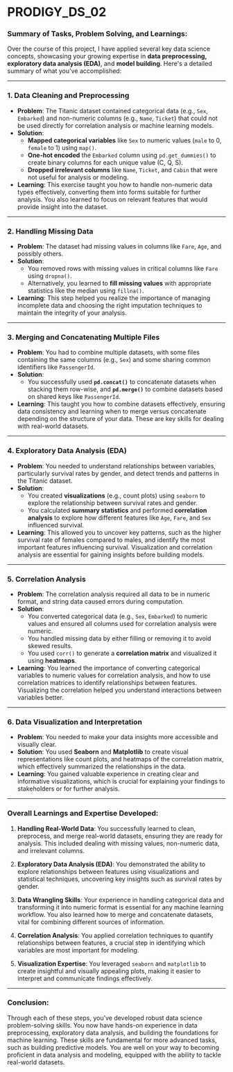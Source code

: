 # PRODIGY_DS_02
### Summary of Tasks, Problem Solving, and Learnings:

Over the course of this project, I have applied several key data science concepts, showcasing your growing expertise in **data preprocessing, exploratory data analysis (EDA)**, and **model building**. Here's a detailed summary of what you've accomplished:

---

### 1. **Data Cleaning and Preprocessing**
   - **Problem**: The Titanic dataset contained categorical data (e.g., `Sex`, `Embarked`) and non-numeric columns (e.g., `Name`, `Ticket`) that could not be used directly for correlation analysis or machine learning models.
   - **Solution**: 
     - **Mapped categorical variables** like `Sex` to numeric values (`male` to 0, `female` to 1) using `map()`.
     - **One-hot encoded** the `Embarked` column using `pd.get_dummies()` to create binary columns for each unique value (C, Q, S).
     - **Dropped irrelevant columns** like `Name`, `Ticket`, and `Cabin` that were not useful for analysis or modeling.
   - **Learning**: This exercise taught you how to handle non-numeric data types effectively, converting them into forms suitable for further analysis. You also learned to focus on relevant features that would provide insight into the dataset.

---

### 2. **Handling Missing Data**
   - **Problem**: The dataset had missing values in columns like `Fare`, `Age`, and possibly others.
   - **Solution**: 
     - You removed rows with missing values in critical columns like `Fare` using `dropna()`.
     - Alternatively, you learned to **fill missing values** with appropriate statistics like the median using `fillna()`.
   - **Learning**: This step helped you realize the importance of managing incomplete data and choosing the right imputation techniques to maintain the integrity of your analysis.

---

### 3. **Merging and Concatenating Multiple Files**
   - **Problem**: You had to combine multiple datasets, with some files containing the same columns (e.g., `Sex`) and some sharing common identifiers like `PassengerId`.
   - **Solution**: 
     - You successfully used **`pd.concat()`** to concatenate datasets when stacking them row-wise, and **`pd.merge()`** to combine datasets based on shared keys like `PassengerId`.
   - **Learning**: This taught you how to combine datasets effectively, ensuring data consistency and learning when to merge versus concatenate depending on the structure of your data. These are key skills for dealing with real-world datasets.

---

### 4. **Exploratory Data Analysis (EDA)**
   - **Problem**: You needed to understand relationships between variables, particularly survival rates by gender, and detect trends and patterns in the Titanic dataset.
   - **Solution**: 
     - You created **visualizations** (e.g., count plots) using `seaborn` to explore the relationship between survival rates and gender.
     - You calculated **summary statistics** and performed **correlation analysis** to explore how different features like `Age`, `Fare`, and `Sex` influenced survival.
   - **Learning**: This allowed you to uncover key patterns, such as the higher survival rate of females compared to males, and identify the most important features influencing survival. Visualization and correlation analysis are essential for gaining insights before building models.

---

### 5. **Correlation Analysis**
   - **Problem**: The correlation analysis required all data to be in numeric format, and string data caused errors during computation.
   - **Solution**: 
     - You converted categorical data (e.g., `Sex`, `Embarked`) to numeric values and ensured all columns used for correlation analysis were numeric.
     - You handled missing data by either filling or removing it to avoid skewed results.
     - You used `corr()` to generate a **correlation matrix** and visualized it using **heatmaps**.
   - **Learning**: You learned the importance of converting categorical variables to numeric values for correlation analysis, and how to use correlation matrices to identify relationships between features. Visualizing the correlation helped you understand interactions between variables better.

---

### 6. **Data Visualization and Interpretation**
   - **Problem**: You needed to make your data insights more accessible and visually clear.
   - **Solution**: You used **Seaborn** and **Matplotlib** to create visual representations like count plots, and heatmaps of the correlation matrix, which effectively summarized the relationships in the data.
   - **Learning**: You gained valuable experience in creating clear and informative visualizations, which is crucial for explaining your findings to stakeholders or for further analysis.

---

### Overall Learnings and Expertise Developed:
1. **Handling Real-World Data**: You successfully learned to clean, preprocess, and merge real-world datasets, ensuring they are ready for analysis. This included dealing with missing values, non-numeric data, and irrelevant columns.
   
2. **Exploratory Data Analysis (EDA)**: You demonstrated the ability to explore relationships between features using visualizations and statistical techniques, uncovering key insights such as survival rates by gender.

3. **Data Wrangling Skills**: Your experience in handling categorical data and transforming it into numeric format is essential for any machine learning workflow. You also learned how to merge and concatenate datasets, vital for combining different sources of information.

4. **Correlation Analysis**: You applied correlation techniques to quantify relationships between features, a crucial step in identifying which variables are most important for modeling.

5. **Visualization Expertise**: You leveraged `seaborn` and `matplotlib` to create insightful and visually appealing plots, making it easier to interpret and communicate findings effectively.

---

### Conclusion:
Through each of these steps, you’ve developed robust data science problem-solving skills. You now have hands-on experience in data preprocessing, exploratory data analysis, and building the foundations for machine learning. These skills are fundamental for more advanced tasks, such as building predictive models. You are well on your way to becoming proficient in data analysis and modeling, equipped with the ability to tackle real-world datasets.
